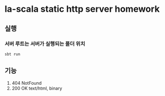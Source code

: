 # la-scala static http server homework

## 실행
### 서버 루트는 서버가 실행되는 폴더 위치
```scala
sbt run
```

## 기능
1. 404 NotFound
2. 200 OK text/html, binary

